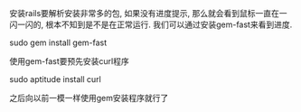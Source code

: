 安装rails要解析安装非常多的包, 如果没有进度提示, 那么就会看到鼠标一直在一闪一闪的, 根本不知到是不是在正常运行.
我们可以通过安装gem-fast来看到进度.

sudo gem install gem-fast

使用gem-fast要预先安装curl程序

sudo aptitude install curl

之后向以前一模一样使用gem安装程序就行了
